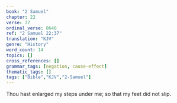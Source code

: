 ```yaml
---
book: "2 Samuel"
chapter: 22
verse: 37
ordinal_verse: 8640
ref: "2 Samuel 22:37"
translation: "KJV"
genre: "History"
word_count: 14
topics: []
cross_references: []
grammar_tags: [negation, cause-effect]
thematic_tags: []
tags: ["Bible","KJV","2-Samuel"]
---
```

Thou hast enlarged my steps under me; so that my feet did not slip.
